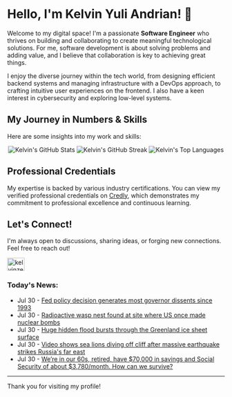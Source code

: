 # Hello, I'm Kelvin Yuli Andrian! 👋

Welcome to my digital space! I'm a passionate **Software Engineer** who thrives on building and collaborating to create meaningful technological solutions. For me, software development is about solving problems and adding value, and I believe that collaboration is key to achieving great things.

I enjoy the diverse journey within the tech world, from designing efficient backend systems and managing infrastructure with a DevOps approach, to crafting intuitive user experiences on the frontend. I also have a keen interest in cybersecurity and exploring low-level systems.

## My Journey in Numbers & Skills

Here are some insights into my work and skills:

<p align="center">
  <img src="https://github-readme-stats.vercel.app/api?username=kelvinzer0&show_icons=true&theme=radical" alt="Kelvin's GitHub Stats" />
  <img src="https://github-readme-streak-stats.herokuapp.com/?user=kelvinzer0&theme=radical" alt="Kelvin's GitHub Streak" />
  <img src="https://github-readme-stats.vercel.app/api/top-langs/?username=kelvinzer0&layout=compact&theme=radical" alt="Kelvin's Top Languages" />
</p>

## Professional Credentials

My expertise is backed by various industry certifications. You can view my verified professional credentials on [Credly](https://www.credly.com/users/kelvin-yuli-andrian/badges), which demonstrates my commitment to professional excellence and continuous learning.

## Let's Connect!

I'm always open to discussions, sharing ideas, or forging new connections. Feel free to reach out!

<p align="left">
    <a href="https://linkedin.com/in/kelvinzero" target="blank"><img align="center" src="https://cdn.jsdelivr.net/npm/simple-icons@3.0.1/icons/linkedin.svg" alt="kelvinzero" height="30" width="40" /></a>
</p>

### Today's News:

<!-- feed start -->
- Jul 30 - [Fed policy decision generates most governor dissents since 1993](https://finance.yahoo.com/news/fed-policy-decision-generates-most-181158224.html)
- Jul 30 - [Radioactive wasp nest found at site where US once made nuclear bombs](https://www.yahoo.com/news/articles/radioactive-wasp-nest-found-where-173908854.html)
- Jul 30 - [Huge hidden flood bursts through the Greenland ice sheet surface](https://www.yahoo.com/news/videos/huge-hidden-flood-bursts-greenland-162440947.html)
- Jul 30 - [Video shows sea lions diving off cliff after massive earthquake strikes Russia's far east](https://www.yahoo.com/news/articles/video-shows-sea-lions-diving-155633319.html)
- Jul 30 - [We’re in our 60s, retired, have $70,000 in savings and Social Security of about $3,780/month. How can we survive?](https://finance.yahoo.com/news/60s-retired-70-000-savings-153600589.html)
<!-- feed end -->

---

Thank you for visiting my profile!